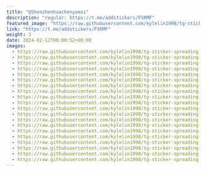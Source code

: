 ```yaml
---
title: "@Shenzhenhuachenyuexi"
description: "regular: https://t.me/addstickers/FSRMF"
featured_image: "https://raw.githubusercontent.com/kylelin1998/tg-sticker-spreading-worldwide-images/main/img/fa6802a8-76e0-4b1a-a847-6d5c48880f8e.jpg"
link: "https://t.me/addstickers/FSRMF"
weight: 3
date: 2024-02-12T08:00:52+08:00
images:
  - https://raw.githubusercontent.com/kylelin1998/tg-sticker-spreading-worldwide-images/main/img/fa6802a8-76e0-4b1a-a847-6d5c48880f8e.jpg
  - https://raw.githubusercontent.com/kylelin1998/tg-sticker-spreading-worldwide-images/main/img/1c8dd516-6de7-4fc0-966e-82c6ddb1df6c.jpg
  - https://raw.githubusercontent.com/kylelin1998/tg-sticker-spreading-worldwide-images/main/img/c0934078-42b8-4ac8-9485-4177914b6ad2.jpg
  - https://raw.githubusercontent.com/kylelin1998/tg-sticker-spreading-worldwide-images/main/img/9680fae2-d7dd-4432-9ddf-7363aed20458.jpg
  - https://raw.githubusercontent.com/kylelin1998/tg-sticker-spreading-worldwide-images/main/img/34fd7fd0-45ad-47e1-b1d8-067397ca7f22.jpg
  - https://raw.githubusercontent.com/kylelin1998/tg-sticker-spreading-worldwide-images/main/img/480e21d7-d386-415c-801b-ad7150fe514a.jpg
  - https://raw.githubusercontent.com/kylelin1998/tg-sticker-spreading-worldwide-images/main/img/619e747d-6acb-45ce-92bd-37e83a6f2f0a.jpg
  - https://raw.githubusercontent.com/kylelin1998/tg-sticker-spreading-worldwide-images/main/img/1f5ef943-8448-44b8-86eb-d899532310f1.jpg
  - https://raw.githubusercontent.com/kylelin1998/tg-sticker-spreading-worldwide-images/main/img/e7a33ea1-2fe3-4ea7-affc-f926a7797065.jpg
  - https://raw.githubusercontent.com/kylelin1998/tg-sticker-spreading-worldwide-images/main/img/88ac0a10-be63-4a66-acec-d5a8404b4b7c.jpg
  - https://raw.githubusercontent.com/kylelin1998/tg-sticker-spreading-worldwide-images/main/img/4c2a8316-3051-4e5f-bf00-b3a93c437d83.jpg
  - https://raw.githubusercontent.com/kylelin1998/tg-sticker-spreading-worldwide-images/main/img/f8292af5-29ea-41c8-a5b5-ba7d31f59214.jpg
  - https://raw.githubusercontent.com/kylelin1998/tg-sticker-spreading-worldwide-images/main/img/61730424-8716-4392-824e-1ce16f582951.jpg
  - https://raw.githubusercontent.com/kylelin1998/tg-sticker-spreading-worldwide-images/main/img/1ef4dec0-58c7-4c33-96e2-a28be3219e23.jpg
  - https://raw.githubusercontent.com/kylelin1998/tg-sticker-spreading-worldwide-images/main/img/edc1d45b-f23f-401e-9220-20e1c49b5ca6.jpg
  - https://raw.githubusercontent.com/kylelin1998/tg-sticker-spreading-worldwide-images/main/img/de5379b2-a9fa-463d-b783-8c2b4eb5d919.jpg
  - https://raw.githubusercontent.com/kylelin1998/tg-sticker-spreading-worldwide-images/main/img/72128544-6b82-4233-96f9-be336cbf8639.jpg
  - https://raw.githubusercontent.com/kylelin1998/tg-sticker-spreading-worldwide-images/main/img/30ae44eb-52c2-4f13-8394-29b8d935a796.jpg
  - https://raw.githubusercontent.com/kylelin1998/tg-sticker-spreading-worldwide-images/main/img/9c55798e-bcc3-4525-a2ae-c50ea459043d.jpg
  - https://raw.githubusercontent.com/kylelin1998/tg-sticker-spreading-worldwide-images/main/img/31e48596-7baa-4d6a-83d2-2793a744129e.jpg
---
```


